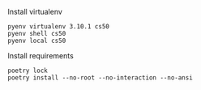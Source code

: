 Install virtualenv
```
pyenv virtualenv 3.10.1 cs50
pyenv shell cs50
pyenv local cs50
```

Install requirements
```
poetry lock
poetry install --no-root --no-interaction --no-ansi
```
